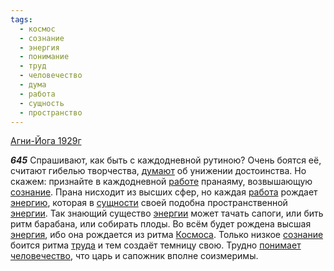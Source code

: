 ```yaml
---
tags:
  - космос
  - сознание
  - энергия
  - понимание
  - труд
  - человечество
  - дума
  - работа
  - сущность
  - пространство
---
```


[Агни-Йога 1929г](https://127.0.0.1:4002/agni/1929)

___645___
Спрашивают, как быть с каждодневной рутиною? Очень боятся её, считают гибелью творчества, [думают](../../../tags/#дума) об унижении достоинства. Но скажем: признайте в каждодневной [работе](../../../tags/#[работа](../../../tags/#работа)) пранаяму, возвышающую [сознание](../../../tags/#сознание). Прана нисходит из высших сфер, но каждая [работа](../../../tags/#работа) рождает [энергию](../../../tags/#[энергия](../../../tags/#энергия)), которая в [сущности](../../../tags/#сущность) своей подобна пространственной [энергии](../../../tags/#[энергия](../../../tags/#энергия)). Так знающий существо [энергии](../../../tags/#[энергия](../../../tags/#энергия)) может тачать сапоги, или бить ритм барабана, или собирать плоды. Во всём будет рождена высшая [энергия](../../../tags/#энергия), ибо она рождается из ритма [Космоса](../../../tags/#космос). Только низкое [сознание](../../../tags/#сознание) боится ритма [труда](../../../tags/#труд) и тем создаёт темницу свою. Трудно [понимает](../../../tags/#понимание) [человечество](../../../tags/#человечество), что царь и сапожник вполне соизмеримы.
